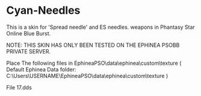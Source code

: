 # Cyan-Needles
This is a skin for 'Spread needle' and ES needles. weapons in Phantasy Star Online Blue Burst.

NOTE: THIS SKIN HAS ONLY BEEN TESTED ON THE EPHINEA PSOBB PRIVATE SERVER.

Place The following files in EphineaPSO\data\ephinea\custom\texture ( Default Ephinea Data folder: C:\Users\USERNAME\EphineaPSO\data\ephinea\custom\texture )

File 17.dds
